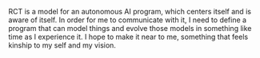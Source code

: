 RCT is a model for an autonomous AI program, which centers itself and is aware
of itself. In order for me to communicate with it, I need to define a program
that can model things and evolve those models in something like time as I
experience it. I hope to make it near to me, something that feels kinship to
my self and my vision.


